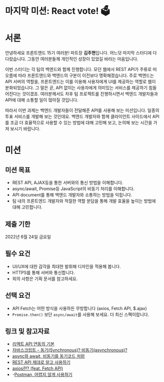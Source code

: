 # 마지막 미션: React vote! 🗳

# 서론

안녕하세요 프론트엔드 15기 여러분! 파트장 **김주현**입니다. 어느덧 마지막 스터디에 다다랐습니다. 그동안 여러분들께 개인적인 성장이 있었길 바라는 마음입니다.

이번 스터디는 각 팀의 백엔드와 함께 진행합니다. 모던 웹에서 REST API가 주류로 떠오름에 따라 프론트엔드와 백엔드의 구분이 이전보다 명확해졌습니다. 주로 백엔드는 API 서버의 역할을, 프론트엔드는 이를 이용해 사용자에게 UI를 제공하는 역할로 웹이 분화되었습니다. 그 말은 곧, API 없이는 사용자에게 의미있는 서비스를 제공하기 힘들어진다는 것이겠죠. 여러분께서도 차후 팀 프로젝트를 진행하시면서 백엔드 개발자들과 API에 대해 소통할 일이 많아질 것입니다.

따라서 이번 과제는 백엔드 개발자들이 전달해준 API를 사용해 보는 미션입니다. 일종의 투표 서비스를 개발해 보는 것인데요. 백엔드 개발자와 함께 클라이언트 사이드에서 API를 조금 더 효율적으로 사용할 수 있는 방법에 대해 고민해 보고, 논의해 보는 시간을 가져 보시기 바랍니다.

# 미션

## 미션 목표

- REST API, AJAX등을 통한 서버와의 통신 방법을 이해합니다.
- async/await, Promise등 JavaScript의 비동기 처리를 이해합니다.
- API document를 통해 백엔드 개발자와 소통하는 방법을 익힙니다.
- 팀 내의 프론트엔드 개발자와 적절한 역할 분담을 통해 개발 효율을 높이는 방법에 대해 고민합니다.

## 제출 기한

2022년 6월 24일 금요일

## 필수 요건

- UI/UX에 대한 감각을 최대한 발휘해 디자인을 적용해 봅니다.
- HTTPS를 통해 서버와 통신합니다.
- 외의 사항은 기획 문서를 참고하세요.

## 선택 요건

- API Fetch는 어떤 방식을 사용하든 무방합니다 (axios, Fetch API, $.ajax)
- `Promise.then()` 보단 `async/await`를 사용해 보세요. 더 최신 스펙이랍니다.

## 링크 및 참고자료

- [리액트 API 연동의 기본](https://react.vlpt.us/integrate-api/01-basic.html)
- [자바스크립트 - 동기(Synchronous)? 비동기(asynchronous)?](https://ljtaek2.tistory.com/142)
- [async와 await, 비동기를 동기코드 처럼](https://kamang-it.tistory.com/entry/JavaScript11async%EC%99%80-await-%EB%B9%84%EB%8F%99%EA%B8%B0%EB%A5%BC-%EB%8F%99%EA%B8%B0%EC%BD%94%EB%93%9C-%EC%B2%98%EB%9F%BC)
- [REST API 제대로 알고 사용하기](https://meetup.toast.com/posts/92)
- [axios란? (feat. Fetch API)](https://velog.io/@shin6403/React-axios%EB%9E%80-feat.-Fetch-API)
- -[Postman, 어렵지 않게 사용하기](https://gngsn.tistory.com/26)
